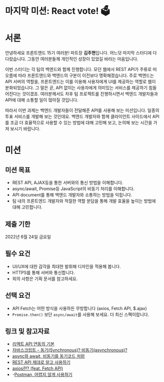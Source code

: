 # 마지막 미션: React vote! 🗳

# 서론

안녕하세요 프론트엔드 15기 여러분! 파트장 **김주현**입니다. 어느덧 마지막 스터디에 다다랐습니다. 그동안 여러분들께 개인적인 성장이 있었길 바라는 마음입니다.

이번 스터디는 각 팀의 백엔드와 함께 진행합니다. 모던 웹에서 REST API가 주류로 떠오름에 따라 프론트엔드와 백엔드의 구분이 이전보다 명확해졌습니다. 주로 백엔드는 API 서버의 역할을, 프론트엔드는 이를 이용해 사용자에게 UI를 제공하는 역할로 웹이 분화되었습니다. 그 말은 곧, API 없이는 사용자에게 의미있는 서비스를 제공하기 힘들어진다는 것이겠죠. 여러분께서도 차후 팀 프로젝트를 진행하시면서 백엔드 개발자들과 API에 대해 소통할 일이 많아질 것입니다.

따라서 이번 과제는 백엔드 개발자들이 전달해준 API를 사용해 보는 미션입니다. 일종의 투표 서비스를 개발해 보는 것인데요. 백엔드 개발자와 함께 클라이언트 사이드에서 API를 조금 더 효율적으로 사용할 수 있는 방법에 대해 고민해 보고, 논의해 보는 시간을 가져 보시기 바랍니다.

# 미션

## 미션 목표

- REST API, AJAX등을 통한 서버와의 통신 방법을 이해합니다.
- async/await, Promise등 JavaScript의 비동기 처리를 이해합니다.
- API document를 통해 백엔드 개발자와 소통하는 방법을 익힙니다.
- 팀 내의 프론트엔드 개발자와 적절한 역할 분담을 통해 개발 효율을 높이는 방법에 대해 고민합니다.

## 제출 기한

2022년 6월 24일 금요일

## 필수 요건

- UI/UX에 대한 감각을 최대한 발휘해 디자인을 적용해 봅니다.
- HTTPS를 통해 서버와 통신합니다.
- 외의 사항은 기획 문서를 참고하세요.

## 선택 요건

- API Fetch는 어떤 방식을 사용하든 무방합니다 (axios, Fetch API, $.ajax)
- `Promise.then()` 보단 `async/await`를 사용해 보세요. 더 최신 스펙이랍니다.

## 링크 및 참고자료

- [리액트 API 연동의 기본](https://react.vlpt.us/integrate-api/01-basic.html)
- [자바스크립트 - 동기(Synchronous)? 비동기(asynchronous)?](https://ljtaek2.tistory.com/142)
- [async와 await, 비동기를 동기코드 처럼](https://kamang-it.tistory.com/entry/JavaScript11async%EC%99%80-await-%EB%B9%84%EB%8F%99%EA%B8%B0%EB%A5%BC-%EB%8F%99%EA%B8%B0%EC%BD%94%EB%93%9C-%EC%B2%98%EB%9F%BC)
- [REST API 제대로 알고 사용하기](https://meetup.toast.com/posts/92)
- [axios란? (feat. Fetch API)](https://velog.io/@shin6403/React-axios%EB%9E%80-feat.-Fetch-API)
- -[Postman, 어렵지 않게 사용하기](https://gngsn.tistory.com/26)
